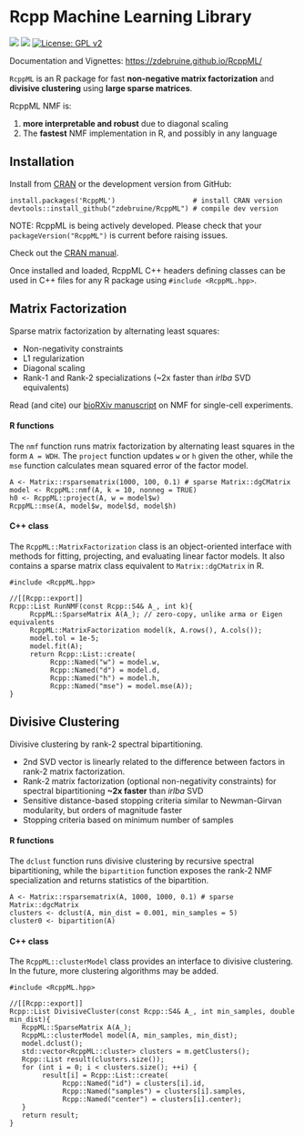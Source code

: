 # Rcpp Machine Learning Library

[![](https://cranlogs.r-pkg.org/badges/grand-total/RcppML)](https://cran.r-project.org/package=RcppML)
[![](https://www.r-pkg.org/badges/version-last-release/RcppML)](https://cran.r-project.org/package=RcppML)
[![License: GPL v2](https://img.shields.io/badge/License-GPL%20v2-blue.svg)](https://www.gnu.org/licenses/old-licenses/gpl-2.0.en.html)

Documentation and Vignettes: https://zdebruine.github.io/RcppML/

`RcppML` is an R package for fast **non-negative matrix factorization** and **divisive clustering** using **large sparse matrices**. 

RcppML NMF is:
1. **more interpretable and robust** due to diagonal scaling
2. The **fastest** NMF implementation in R, and possibly in any language

## Installation

Install from [CRAN](https://cran.r-project.org/web/packages/RcppML/index.html) or the development version from GitHub:

```
install.packages('RcppML')                   # install CRAN version
devtools::install_github("zdebruine/RcppML") # compile dev version
```

NOTE: RcppML is being actively developed. Please check that your `packageVersion("RcppML")` is current before raising issues.

Check out the [CRAN manual](https://cran.r-project.org/web/packages/RcppML/RcppML.pdf).

Once installed and loaded, RcppML C++ headers defining classes can be used in C++ files for any R package using `#include <RcppML.hpp>`. 

## Matrix Factorization
Sparse matrix factorization by alternating least squares:
* Non-negativity constraints
* L1 regularization
* Diagonal scaling
* Rank-1 and Rank-2 specializations (~2x faster than _irlba_ SVD equivalents)

Read (and cite) our [bioRXiv manuscript](https://www.biorxiv.org/content/10.1101/2021.09.01.458620v1) on NMF for single-cell experiments.

#### R functions
The `nmf` function runs matrix factorization by alternating least squares in the form `A = WDH`. The `project` function updates `w` or `h` given the other, while the `mse` function calculates mean squared error of the factor model.

```{R}
A <- Matrix::rsparsematrix(1000, 100, 0.1) # sparse Matrix::dgCMatrix
model <- RcppML::nmf(A, k = 10, nonneg = TRUE)
h0 <- RcppML::project(A, w = model$w)
RcppML::mse(A, model$w, model$d, model$h)
```

#### C++ class
The `RcppML::MatrixFactorization` class is an object-oriented interface with methods for fitting, projecting, and evaluating linear factor models. It also contains a sparse matrix class equivalent to `Matrix::dgCMatrix` in R.

```{Rcpp}
#include <RcppML.hpp>

//[[Rcpp::export]]
Rcpp::List RunNMF(const Rcpp::S4& A_, int k){
     RcppML::SparseMatrix A(A_); // zero-copy, unlike arma or Eigen equivalents
     RcppML::MatrixFactorization model(k, A.rows(), A.cols());
     model.tol = 1e-5;
     model.fit(A);
     return Rcpp::List::create(
          Rcpp::Named("w") = model.w,
          Rcpp::Named("d") = model.d,
          Rcpp::Named("h") = model.h,
          Rcpp::Named("mse") = model.mse(A));
}
```

## Divisive Clustering
Divisive clustering by rank-2 spectral bipartitioning.
* 2nd SVD vector is linearly related to the difference between factors in rank-2 matrix factorization.
* Rank-2 matrix factorization (optional non-negativity constraints) for spectral bipartitioning **~2x faster** than _irlba_ SVD
* Sensitive distance-based stopping criteria similar to Newman-Girvan modularity, but orders of magnitude faster
* Stopping criteria based on minimum number of samples

#### R functions
The `dclust` function runs divisive clustering by recursive spectral bipartitioning, while the `bipartition` function exposes the rank-2 NMF specialization and returns statistics of the bipartition.

```{R}
A <- Matrix::rsparsematrix(A, 1000, 1000, 0.1) # sparse Matrix::dgcMatrix
clusters <- dclust(A, min_dist = 0.001, min_samples = 5)
cluster0 <- bipartition(A)
```

#### C++ class
The `RcppML::clusterModel` class provides an interface to divisive clustering. In the future, more clustering algorithms may be added.

```{Rcpp}
#include <RcppML.hpp>

//[[Rcpp::export]]
Rcpp::List DivisiveCluster(const Rcpp::S4& A_, int min_samples, double min_dist){
   RcppML::SparseMatrix A(A_);
   RcppML::clusterModel model(A, min_samples, min_dist);
   model.dclust();
   std::vector<RcppML::cluster> clusters = m.getClusters();
   Rcpp::List result(clusters.size());
   for (int i = 0; i < clusters.size(); ++i) {
        result[i] = Rcpp::List::create(
             Rcpp::Named("id") = clusters[i].id,
             Rcpp::Named("samples") = clusters[i].samples,
             Rcpp::Named("center") = clusters[i].center);
   }
   return result;
}
```
